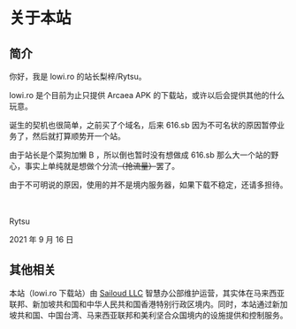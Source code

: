 # 关于本站

## 简介

你好，我是 lowi.ro 的站长梨梓/Rytsu。

lowi.ro 是个目前为止只提供 Arcaea APK 的下载站，或许以后会提供其他的什么玩意。

诞生的契机也很简单，之前买了个域名，后来 616.sb 因为不可名状的原因暂停业务了，然后就打算顺势开一个站。

由于站长是个菜狗加懒 B ，所以倒也暂时没有想做成 616.sb 那么大一个站的野心，事实上单纯就是想做个分流~~（抢流量）~~罢了。

由于不可明说的原因，使用的并不是境内服务器，如果下载不稳定，还请多担待。

　

Rytsu

2021 年 9 月 16 日

## 其他相关

本站（lowi.ro 下载站）由 [Sailoud LLC](https://sailoud.com/) 智慧办公部维护运营，其实体在马来西亚联邦、新加坡共和国和中华人民共和国香港特别行政区境内。同时，本站通过新加坡共和国、中国台湾、马来西亚联邦和美利坚合众国境内的设施提供和控制服务。

